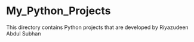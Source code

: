 # My_Python_Projects
This directory contains  Python projects that are developed by Riyazudeen Abdul Subhan

